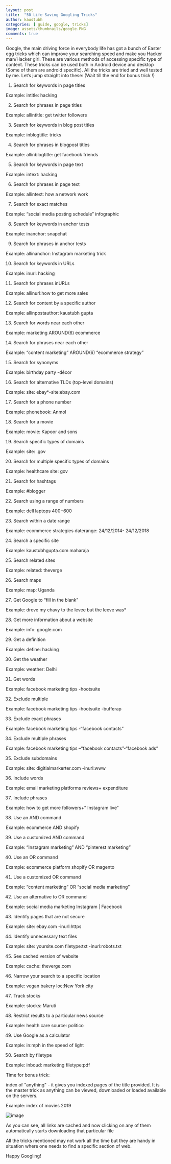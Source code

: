 ```yaml
---
layout: post
title:  "50 Life Saving Googling Tricks"
author: kaustubh
categories: [ guide, google, tricks]
image: assets/thumbnails/google.PNG
comments: true
---
```


Google, the main driving force in everybody life has got a bunch of Easter egg tricks which can improve your searching speed and make you Hacker man/Hacker girl. These are various methods of accessing specific type of content. These tricks can be used both in Android device and desktop (Some of them are android specific). All the tricks are tried and well tested by me. Let’s jump straight into these: (Wait till the end for bonus trick !)
 


1. Search for keywords in page titles

Example: intitle: hacking


2. Search for phrases in page titles

Example: allintitle: get twitter followers


3. Search for keywords in blog post titles

Example: inblogtitle: tricks


4. Search for phrases in blogpost titles 

Example: allinblogtitle: get facebook friends


5. Search for keywords in page text

Example: intext: hacking


6. Search for phrases in page text

Example: allintext: how a network work


7. Search for exact matches

Example: “social media posting schedule” infographic


8. Search for keywords in anchor tests 

Example: inanchor: snapchat


9. Search for phrases in anchor tests

Example: allinanchor: Instagram marketing trick


10. Search for keywords in URLs

Example: inurl: hacking


11. Search for phrases inURLs

Example: allinurl:how to get more sales


12. Search for content by a specific author

Example: allinpostauthor: kaustubh gupta


13. Search for words near each other

Example: marketing AROUND(6) ecommerce


14. Search for phrases near each other

Example: “content marketing” AROUND(6) “ecommerce strategy” 


15. Search for synonyms 

Example: birthday party -décor


16. Search for alternative TLDs (top-level domains)

Example: site: ebay*-site:ebay.com


17. Search for a phone number

Example: phonebook: Anmol


18. Search for a movie

Example: movie: Kapoor and sons


19. Search specific types of domains

Example: site: .gov


20. Search for multiple specific types of domains

Example: healthcare site: gov


21. Search for hashtags

Example: #blogger


22. Search using a range of numbers

Example: dell laptops $400-$600


23. Search within a date range

Example: ecommerce strategies daterange: 24/12/2014- 24/12/2018 


24. Search a specific site

Example: kaustubhgupta.com maharaja


25. Search related sites

Example: related: theverge


26. Search maps

Example: map: Uganda


27. Get Google to “fill in the blank”

Example: drove my chavy to the levee but the leeve was*


28. Get more information about a website

Example: info: google.com


29. Get a definition

Example: define: hacking


30. Get the weather

Example: weather: Delhi


31. Get words

Example: facebook marketing tips -hootsuite


32. Exclude multiple 

Example: facebook marketing tips -hootsuite -bufferap


33. Exclude exact phrases

Example: facebook marketing tips -“facebook contacts”


34. Exclude multiple phrases

Example: facebook marketing tips –“facebook contacts”-“facebook ads”


35. Exclude subdomains

Example: site: digitialmarkerter.com -inurl:www


36. Include words 

Example: email marketing platforms reviews+ expenditure


37. Include phrases

Example: how to get more followers+” Instagram live”


38. Use an AND command

Example: ecommerce AND shopify


39. Use a customized AND command

Example: “Instagram marketing” AND “pinterest marketing”


40. Use an OR command

Example: ecommerce platform shopify OR magento


41. Use a customized OR command

Example: “content marketing” OR “social media marketing”


42. Use an alternative to OR command

Example: social media marketing Instagram | Facebook


43. Identify pages that are not secure

Example: site: ebay.com -inurl:https


44. Identify unnecessary text files

Example: site: yoursite.com filetype:txt -inurl:robots.txt


45. See cached version of website

Example: cache: theverge.com


46. Narrow your search to a specific location

Example: vegan bakery loc:New York city


47. Track stocks 

Example: stocks: Maruti


48. Restrict results to a particular news source

Example: health care source: politico


49. Use Google as a calculator

Example: in:mph in the speed of light


50. Search by filetype 

Example: inboud: marketing filetype:pdf


Time for bonus trick:

index of  "anything" - it gives you indexed pages of the title provided. It is the master trick as anything can be viewed, downloaded or loaded available on the servers.


Example: index of movies 2019

![image](https://user-images.githubusercontent.com/43691873/124563937-23921380-de5e-11eb-9c18-8ed7782a3173.png)

As you can see, all links are cached and now clicking on any of them automatically starts downloading that particular file

All the tricks mentioned may not work all the time but they are handy in situation where one needs to find a specific section of web.


Happy Googling! 

